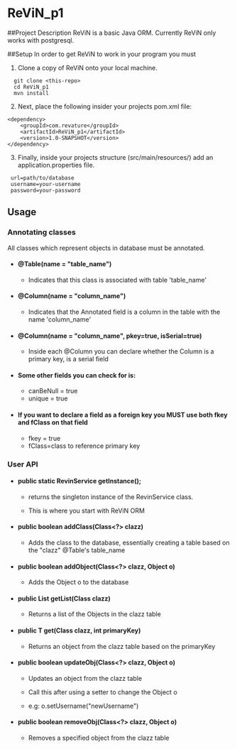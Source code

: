 # ReViN_p1

##Project Description
ReViN is a basic Java ORM. Currently ReViN only works with postgresql.

##Setup
In order to get ReViN to work in your program you must 

1) Clone a copy of ReViN onto your local machine.

```shell
  git clone <this-repo>
  cd ReViN_p1
  mvn install
```

2) Next, place the following insider your projects pom.xml file:

```
<dependency>
	<groupId>com.revature</groupId>
	<artifactId>ReViN_p1</artifactId>
	<version>1.0-SNAPSHOT</version>
</dependency>
```

3) Finally, inside your projects structure (src/main/resources/) add an application.properties file.

 ``` 
  url=path/to/database
  username=your-username
  password=your-password
 ```
## Usage  
  ### Annotating classes  
  All classes which represent objects in database must be annotated.
   - #### @Table(name = "table_name")  
      - Indicates that this class is associated with table 'table_name'  
   - #### @Column(name = "column_name")  
      - Indicates that the Annotated field is a column in the table with the name 'column_name'  
   - #### @Column(name = "column_name", pkey=true, isSerial=true)
   	  - Inside each @Column you can declare whether the Column is a primary key, is a serial field
   - #### Some other fields you can check for is:
   	  - canBeNull = true
   	  - unique = true
   - #### If you want to declare a field as a foreign key you MUST use both fkey and fClass on that field
      - fkey = true
      - fClass=class to reference primary key
  
### User API
 - #### public static RevinService getInstance();
 
 	- returns the singleton instance of the RevinService class. 
 	
 	- This is where you start with ReViN ORM
 - #### public boolean addClass(Class<?> clazz)
 
  	- Adds the class to the database, essentially creating a table based on the "clazz" @Table's table_name
  
 - #### public boolean addObject(Class<?> clazz, Object o) 
 
   	- Adds the Object o to the database
 
 - #### public <T> List<T> getList(Class<T> clazz) 
 
 	- Returns a list of the Objects in the clazz table
 
 - #### public <T> T get(Class<T> clazz, int primaryKey)
  	
  	- Returns an object from the clazz table based on the primaryKey
 
 - #### public boolean updateObj(Class<?> clazz, Object o) 
 
 	- Updates an object from the clazz table
 	
 	- Call this after using a setter to change the Object o 
 	- e.g: o.setUsername("newUsername")
 
 - #### public boolean removeObj(Class<?> clazz, Object o)
 	
 	- Removes a specified object from the clazz table
 	
 
  
  
  
  
  